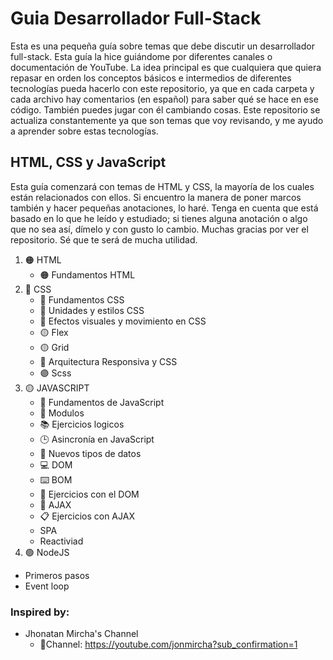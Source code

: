 # Guia Desarrollador Full-Stack

Esta es una pequeña guía sobre temas que debe discutir un desarrollador full-stack. Esta guía la hice guiándome por diferentes canales o documentación de YouTube. La idea principal es que cualquiera que quiera repasar en orden los conceptos básicos e intermedios de diferentes tecnologías pueda hacerlo con este repositorio, ya que en cada carpeta y cada archivo hay comentarios (en español) para saber qué se hace en ese código. También puedes jugar con él cambiando cosas. Este repositorio se actualiza constantemente ya que son temas que voy revisando, y me ayudo a aprender sobre estas tecnologías.

## HTML, CSS y JavaScript

Esta guía comenzará con temas de HTML y CSS, la mayoría de los cuales están relacionados con ellos. Si encuentro la manera de poner marcos también y hacer pequeñas anotaciones, lo haré. Tenga en cuenta que está basado en lo que he leído y estudiado; si tienes alguna anotación o algo que no sea así, dímelo y con gusto lo cambio. Muchas gracias por ver el repositorio. Sé que te será de mucha utilidad.

1. 🟠 HTML
   - 🟠 Fundamentos HTML
1. 🔵 CSS
   - 🔵 Fundamentos CSS
   - 🔵 Unidades y estilos CSS
   - 🔵 Efectos visuales y movimiento en CSS
   - 🟡 Flex
   - 🟡 Grid
   - 🔴 Arquitectura Responsiva y CSS
   - 🟣 Scss
1. 🟡 JAVASCRIPT
   - 🎯 Fundamentos de JavaScript
   - 📁 Modulos
   - 📚 Ejercicios logicos
   - 🕒 Asincronía en JavaScript
   - 🔩 Nuevos tipos de datos
   - 💻 DOM
   - ⌨️ BOM
   - 📖 Ejercicios con el DOM
   - 📡 AJAX
   - 📋 Ejercicios con AJAX
   - SPA
   - Reactiviad
1. 🟢 NodeJS
  - Primeros pasos
  - Event loop

### Inspired by:

- Jhonatan Mircha's Channel
  - 🔔Channel: https://youtube.com/jonmircha?sub_confirmation=1
